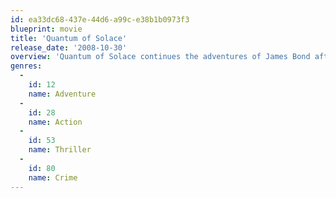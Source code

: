```yaml
---
id: ea33dc68-437e-44d6-a99c-e38b1b0973f3
blueprint: movie
title: 'Quantum of Solace'
release_date: '2008-10-30'
overview: 'Quantum of Solace continues the adventures of James Bond after Casino Royale. Betrayed by Vesper, the woman he loved, 007 fights the urge to make his latest mission personal. Pursuing his determination to uncover the truth, Bond and M interrogate Mr. White, who reveals that the organization that blackmailed Vesper is far more complex and dangerous than anyone had imagined.'
genres:
  -
    id: 12
    name: Adventure
  -
    id: 28
    name: Action
  -
    id: 53
    name: Thriller
  -
    id: 80
    name: Crime
---
```

